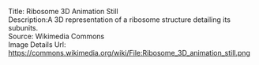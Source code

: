 Title: Ribosome 3D Animation Still\
Description:A 3D representation of a ribosome structure detailing its subunits.\
Source: Wikimedia Commons\
Image Details Url: https://commons.wikimedia.org/wiki/File:Ribosome_3D_animation_still.png